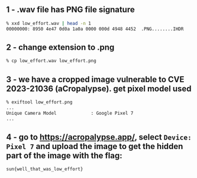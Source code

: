 ## 1 - .wav file has PNG file signature

```zsh
% xxd low_effort.wav | head -n 1
00000000: 8950 4e47 0d0a 1a0a 0000 000d 4948 4452  .PNG........IHDR
```

## 2 - change extension to .png

```zsh
% cp low_effort.wav low_effort.png
```

## 3 - we have a cropped image vulnerable to CVE 2023-21036 (aCropalypse). get pixel model used

```zsh
% exiftool low_effort.png
...
Unique Camera Model             : Google Pixel 7
...
```

## 4 - go to https://acropalypse.app/, select `Device: Pixel 7` and upload the image to get the hidden part of the image with the flag:

```zsh
sun{well_that_was_low_effort}
```
